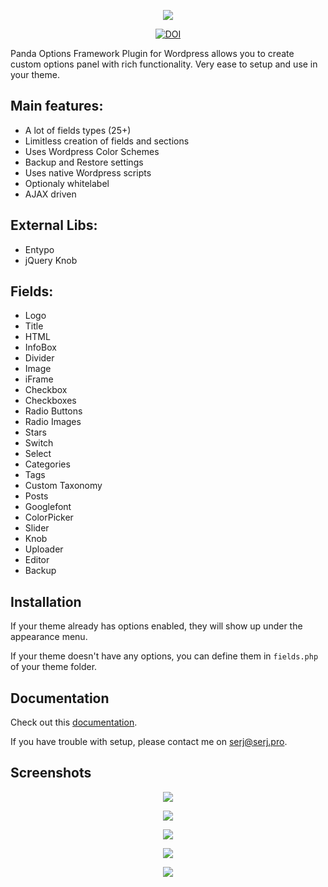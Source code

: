 <p align="center">
  <img src="https://cloud.githubusercontent.com/assets/8569893/23181530/5b554f2a-f886-11e6-816d-12c2d0fb2998.png"/>
</p>
<p align="center">
  <a href="https://doi.org/10.5281/zenodo.321603"><img src="https://zenodo.org/badge/DOI/10.5281/zenodo.321603.svg" alt="DOI"></a>
</p>
Panda Options Framework Plugin for Wordpress allows you to create custom options panel with rich functionality. 
Very ease to setup and use in your theme.

Main features:
--------------
* A lot of fields types (25+)
* Limitless creation of fields and sections
* Uses Wordpress Color Schemes
* Backup and Restore settings
* Uses native Wordpress scripts
* Optionaly whitelabel
* AJAX driven

External Libs:
--------------
* Entypo
* jQuery Knob

Fields:
-------
* Logo
* Title
* HTML
* InfoBox
* Divider
* Image
* iFrame
* Checkbox
* Checkboxes
* Radio Buttons
* Radio Images
* Stars
* Switch
* Select
* Categories
* Tags
* Custom Taxonomy
* Posts
* Googlefont
* ColorPicker
* Slider
* Knob
* Uploader
* Editor
* Backup

Installation
------------

If your theme already has options enabled, they will show up under the appearance menu.

If your theme doesn't have any options, you can define them in <code>fields.php</code> of your theme folder.

Documentation
-------------
Check out this <a href="https://github.com/Uncleserj/panda-options-framework/wiki/Documentation">documentation</a>.

If you have trouble with setup, please contact me on <a href="mailto:serj@serj.pro">serj@serj.pro</a>.

Screenshots
-----------
<p align="center">
  <img src="https://cloud.githubusercontent.com/assets/8569893/23213869/bed9b832-f91d-11e6-8e82-76234949535f.jpg"/>
</p>
<p align="center">
  <img src="https://cloud.githubusercontent.com/assets/8569893/23213882/c43f6e0c-f91d-11e6-80d1-ec49721d66bc.jpg"/>
</p>
<p align="center">
  <img src="https://cloud.githubusercontent.com/assets/8569893/23213886/c5baec84-f91d-11e6-98f3-4cb93eb5ccfe.jpg"/>
</p>
<p align="center">
  <img src="https://cloud.githubusercontent.com/assets/8569893/23213889/c73a17ba-f91d-11e6-8734-11c0b8b4d4c5.jpg"/>
</p>
<p align="center">
  <img src="https://cloud.githubusercontent.com/assets/8569893/23213892/c83415d0-f91d-11e6-9840-ac0263b664e8.jpg"/>
</p>

